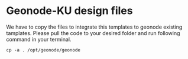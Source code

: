 # Geonode-KU design files
We have to copy the files to integrate this templates to geonode existing tamplates. Please pull the code to your desired folder and run following command in your terminal.

`cp -a . /opt/geonode/geonode`
